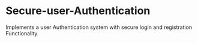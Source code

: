 # Secure-user-Authentication
Implements a user Authentication system with secure login and registration Functionality.
